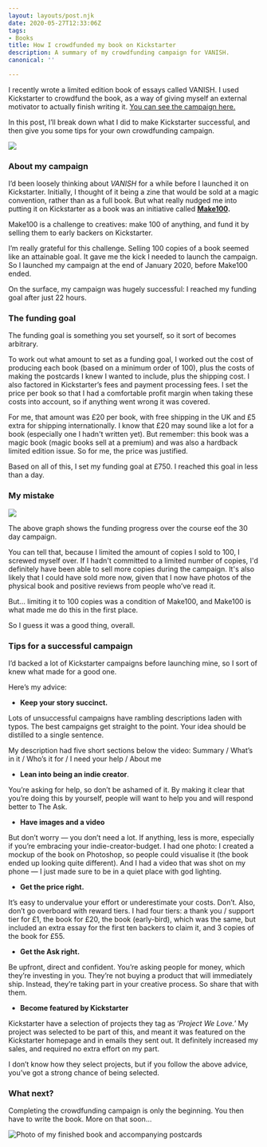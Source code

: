 ```yaml
---
layout: layouts/post.njk
date: 2020-05-27T12:33:06Z
tags:
- Books
title: How I crowdfunded my book on Kickstarter
description: A summary of my crowdfunding campaign for VANISH.
canonical: ''

---
```

I recently wrote a limited edition book of essays called VANISH. I used Kickstarter to crowdfund the book, as a way of giving myself an external motivator to actually finish writing it. [You can see the campaign here.](https://www.kickstarter.com/projects/p44v9n/make-100-vanish-limited-edition-book/)

In this post, I’ll break down what I did to make Kickstarter successful, and then give you some tips for your own crowdfunding campaign.

![](https://cdn-images-1.medium.com/max/1600/1*tJNb5pLT4WDtBgIsUA5naQ.png)

### About my campaign

I’d been loosely thinking about _VANISH_ for a while before I launched it on Kickstarter. Initially, I thought of it being a zine that would be sold at a magic convention, rather than as a full book. But what really nudged me into putting it on Kickstarter as a book was an initiative called [**Make100**](https://www.kickstarter.com/make100)**.**

Make100 is a challenge to creatives: make 100 of anything, and fund it by selling them to early backers on Kickstarter.

I’m really grateful for this challenge. Selling 100 copies of a book seemed like an attainable goal. It gave me the kick I needed to launch the campaign. So I launched my campaign at the end of January 2020, before Make100 ended.

On the surface, my campaign was hugely successful: I reached my funding goal after just 22 hours.

### The funding goal

The funding goal is something you set yourself, so it sort of becomes  arbitrary.

To work out what amount to set as a funding goal, I worked out the cost of producing each book (based on a minimum order of 100), plus the costs of making the postcards I knew I wanted to include, plus the shipping cost. I also factored in Kickstarter’s fees and payment processing fees. I set the price per book so that I had a comfortable profit margin when taking these costs into account, so if anything went wrong it was covered.

For me, that amount was £20 per book, with free shipping in the UK and £5 extra for shipping internationally. I know that £20 may sound like a lot for a book (especially one I hadn't written yet). But remember: this book was a magic book (magic books sell at a premium) and was also a hardback limited edition issue. So for me, the price was justified.

Based on all of this, I set my funding goal at £750. I reached this goal in less than a day.

### My mistake

![](https://cdn-images-1.medium.com/max/1200/1*sWPPLStN96wmq0-r80CjNA.png)

The above graph shows the funding progress over the course eof the 30 day campaign.

You can tell that, because I limited the amount of copies I sold to 100, I screwed myself over. If I hadn't committed to a limited number of copies, I'd definitely have been able to sell more copies during the campaign. It's also likely that I could have sold more now, given that I now have photos of the physical book and positive reviews from people who’ve read it.

But… limiting it to 100 copies was a condition of Make100, and Make100 is what made me do this in the first place.

So I guess it was a good thing, overall.

### Tips for a successful campaign

I’d backed a lot of Kickstarter campaigns before launching mine, so I sort of knew what made for a good one.

Here’s my advice:

* **Keep your story succinct.**

Lots of unsuccessful campaigns have rambling descriptions laden with typos. The best campaigns get straight to the point. Your idea should be distilled to a single sentence.

My description had five short sections below the video: Summary / What’s in it / Who’s it for / I need your help / About me

* **Lean into being an indie creator**.

You’re asking for help, so don’t be ashamed of it. By making it clear that you’re doing this by yourself, people will want to help you and will respond better to The Ask.

* **Have images and a video**

But don’t worry — you don’t need a lot. If anything, less is more, especially if you’re embracing your indie-creator-budget. I had one photo: I created a mockup of the book on Photoshop, so people could visualise it (the book ended up looking quite different). And I had a video that was shot on my phone — I just made sure to be in a quiet place with god lighting.

* **Get the price right.**

It’s easy to undervalue your effort or underestimate your costs. Don’t. Also, don’t go overboard with reward tiers. I had four tiers: a thank you / support tier for £1, the book for £20, the book (early-bird), which was the same, but included an extra essay for the first ten backers to claim it, and 3 copies of the book for £55.

* **Get the Ask right.**

Be upfront, direct and confident. You’re asking people for money, which they’re investing in you. They’re not buying a product that will immediately ship. Instead, they’re taking part in your creative process. So share that with them.

* **Become featured by Kickstarter**

Kickstarter have a selection of projects they tag as ‘_Project We Love._’ My project was selected to be part of this, and meant it was featured on the Kickstarter homepage and in emails they sent out. It definitely increased my sales, and required no extra effort on my part.

I don’t know how they select projects, but if you follow the above advice, you’ve got a strong chance of being selected.

### What next?

Completing the crowdfunding campaign is only the beginning. You then have to write the book. More on that soon…

![Photo of my finished book and accompanying postcards](https://cdn-images-1.medium.com/max/1600/0*dRazHSHnnBggjvBJ "Photo of my finished book and accompanying postcards")